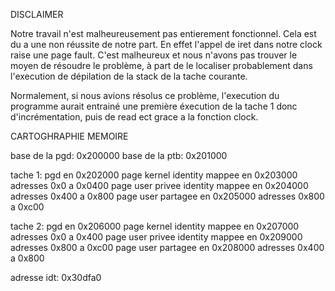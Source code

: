 DISCLAIMER

Notre travail n'est malheureusement pas entierement fonctionnel. 
Cela est du a une non réussite de notre part.
En effet l'appel de iret dans notre clock raise une page fault. C'est malheureux et nous n'avons pas trouver le moyen de résoudre le problème, à part de le localiser probablement dans l'execution de dépilation de la stack de la tache courante. 

Normalement, si nous avions résolus ce problème, l'execution du programme aurait entrainé une première éxecution de la tache 1 donc d'incrémentation, puis de read ect grace a la fonction clock.

CARTOGHRAPHIE MEMOIRE

base de la pgd: 0x200000
base de la ptb: 0x201000

tache 1: pgd en 0x202000
         page kernel identity mappee en 0x203000 adresses 0x0 a 0x0400
         page user privee identity mappee en 0x204000 adresses 0x400 a 0x800
         page user partagee en 0x205000 adresses 0x800 a 0xc00

tache 2: pgd en 0x206000
         page kernel identity mappee en 0x207000 adresses 0x0 a 0x400
         page user privee identity mappee en 0x209000 adresses 0x800 a 0xc00
         page user partagee en 0x208000 adresses 0x400 a 0x800

adresse idt: 0x30dfa0


